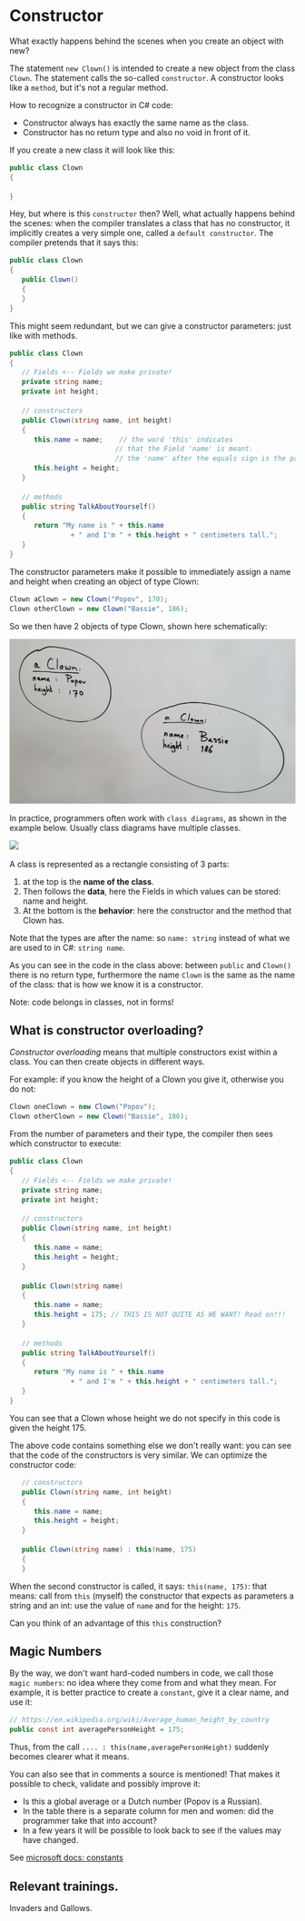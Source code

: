 # Constructor

What exactly happens behind the scenes when you create an object with new?

The statement `new Clown()` is intended to create a new object from the class `Clown`. The statement calls the so-called `constructor`. A constructor looks like a `method`, but it's not a regular method.  

How to recognize a constructor in C# code:
+ Constructor always has exactly the same name as the class.
+ Constructor has no return type and also no void in front of it.

If you create a new class it will look like this:

```cs
public class Clown
{

}
```

Hey, but where is this `constructor` then? Well, what actually happens behind the scenes: when the compiler translates a class that has no constructor, it implicitly creates a very simple one, called a `default constructor`. The compiler pretends that it says this:

```cs
public class Clown
{
   public Clown()
   {
   }
}
```

This might seem redundant, but we can give a constructor parameters: just like with methods.

```cs
public class Clown
{
   // Fields <-- Fields we make private!
   private string name;
   private int height;

   // constructors
   public Clown(string name, int height)
   {
      this.name = name;    // the word 'this' indicates
                          // that the Field 'name' is meant.  
                          // the 'name' after the equals sign is the parameter.
      this.height = height;
   }

   // methods
   public string TalkAboutYourself()
   {
      return "My name is " + this.name
               + " and I'm " + this.height + " centimeters tall.";
   }
}
```

The constructor parameters make it possible to immediately assign a name and height when creating an object of type Clown:

```cs
Clown aClown = new Clown("Popov", 170);
Clown otherClown = new Clown("Bassie", 186);
```

So we then have 2 objects of type Clown, shown here schematically:

![](../../ctor-clown-objects.png)

In practice, programmers often work with `class diagrams`, as shown in the example below. Usually class diagrams have multiple classes.

![](../../ctor-class-Clown.png)

A class is represented as a rectangle consisting of 3 parts:
1. at the top is the **name of the class**.
2. Then follows the **data**, here the Fields in which values can be stored: name and height.
3. At the bottom is the **behavior**: here the constructor and the method that Clown has.

Note that the types are after the name: so `name: string` instead of what we are used to in C#: `string name`.

As you can see in the code in the class above: between `public` and `Clown()` there is no return type, furthermore the name `Clown` is the same as the name of the class: that is how we know it is a constructor.

Note: code belongs in classes, not in forms!

## What is constructor overloading?

*Constructor overloading* means that multiple constructors exist within a class.
You can then create objects in different ways.

For example: if you know the height of a Clown you give it, otherwise you do not:

```cs
Clown oneClown = new Clown("Popov");
Clown otherClown = new Clown("Bassie", 186);
```

From the number of parameters and their type, the compiler then sees which constructor to execute:

```cs
public class Clown
{
   // Fields <-- Fields we make private!
   private string name;
   private int height;

   // constructors
   public Clown(string name, int height)
   {
      this.name = name;
      this.height = height;
   }

   public Clown(string name)
   {
      this.name = name;
      this.height = 175; // THIS IS NOT QUITE AS WE WANT! Read on!!!
   }

   // methods
   public string TalkAboutYourself()
   {
      return "My name is " + this.name
               + " and I'm " + this.height + " centimeters tall.";
   }
}
```

You can see that a Clown whose height we do not specify in this code is given the height 175.

The above code contains something else we don't really want: you can see that the code of the constructors is very similar. We can optimize the constructor code:

```cs
   // constructors
   public Clown(string name, int height)
   {
      this.name = name;
      this.height = height;
   }

   public Clown(string name) : this(name, 175)
   {
   }
```

When the second constructor is called, it says: `this(name, 175)`: that means: call from `this` (myself) the constructor that expects as parameters a string and an int: use the value of `name` and for the height: `175`.

Can you think of an advantage of this `this` construction?

## Magic Numbers
By the way, we don't want hard-coded numbers in code, we call those `magic numbers`: no idea where they come from and what they mean. For example, it is better practice to create a `constant`, give it a clear name, and use it:

```cs
// https://en.wikipedia.org/wiki/Average_human_height_by_country
public const int averagePersonHeight = 175;
```

Thus, from the call `.... : this(name,averagePersonHeight)` suddenly becomes clearer what it means.

You can also see that in comments a source is mentioned! That makes it possible to check, validate and possibly improve it:
+ Is this a global average or a Dutch number (Popov is a Russian).
+ In the table there is a separate column for men and women: did the programmer take that into account?
+ In a few years it will be possible to look back to see if the values may have changed.

See [microsoft docs: constants](https://docs.microsoft.com/en-us/dotnet/csharp/programming-guide/classes-and-structs/constants)

## Relevant trainings.
Invaders and Gallows.